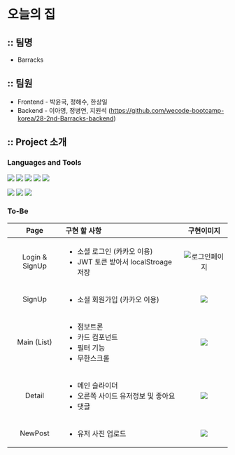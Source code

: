 # 오늘의 집

## :: 팀명

- Barracks

## :: 팀원

- Frontend - 박윤국, 정해수, 한상일
- Backend - 이아영, 정병연, 지원석 (https://github.com/wecode-bootcamp-korea/28-2nd-Barracks-backend)

## :: Project 소개

### Languages and Tools

<div aligin=center>

[![](https://img.shields.io/badge/ES6-F7DF1E?logo=javascript&logoColor=white&logoWidth=20)]()
[![](https://img.shields.io/badge/React-61DAFB?logo=react&logoColor=white&logoWidth=20)]()
[![](https://img.shields.io/badge/HTML5-E34F26?logo=html5&logoColor=white&logoWidth=20)]()
[![](https://img.shields.io/badge/CSS3-1572B6?logo=css3&logoColor=white&logoWidth=20)]()
[![](https://img.shields.io/badge/Sass-CC6699?logo=sass&logoColor=white&logoWidth=20)]()

</div>
<div aligin=center>

[![](https://img.shields.io/badge/Git-F05032?logo=git&logoColor=white&logoWidth=20)]()
[![](https://img.shields.io/badge/GitHub-181717?logo=github&logoColor=white&logoWidth=20)]()
[![](https://img.shields.io/badge/Slack-4A154B?logo=slack&logoColor=white&logoWidth=20)]()

</div>

### To-Be

|      Page      | 구현 할 사항                                                                |                                                                                                                             구현이미지                                                                                                                              |
| :------------: | :-------------------------------------------------------------------------- | :-----------------------------------------------------------------------------------------------------------------------------------------------------------------------------------------------------------------------------------------------------------------: |
| Login & SignUp | <ul><li>소셜 로그인 (카카오 이용)<li>JWT 토큰 받아서 localStroage 저장</ul> | ![로그인페이지](https://images.velog.io/images/haesoohaesoo/post/025698b6-1280-4ac6-837a-8196f149e5ed/%E1%84%89%E1%85%B3%E1%84%8F%E1%85%B3%E1%84%85%E1%85%B5%E1%86%AB%E1%84%89%E1%85%A3%E1%86%BA%202022-01-10%20%E1%84%8B%E1%85%A9%E1%84%92%E1%85%AE%208.18.18.png) |
|     SignUp     | <ul><li>소셜 회원가입 (카카오 이용)</ul>                                    |        ![](https://images.velog.io/images/lov012726/post/88e4392c-1ec5-4fd7-9828-f256cdd16699/%E1%84%89%E1%85%B3%E1%84%8F%E1%85%B3%E1%84%85%E1%85%B5%E1%86%AB%E1%84%89%E1%85%A3%E1%86%BA%202021-12-27%20%E1%84%8B%E1%85%A9%E1%84%92%E1%85%AE%205.42.51.png)         |
|  Main (List)   | <ul><li>점보트론 <li>카드 컴포넌트 <li>필터 기능 <li>무한스크롤 </ul>       |       ![](https://images.velog.io/images/haesoohaesoo/post/95519df0-1bc5-47b2-900a-912c3c527ae4/%E1%84%89%E1%85%B3%E1%84%8F%E1%85%B3%E1%84%85%E1%85%B5%E1%86%AB%E1%84%89%E1%85%A3%E1%86%BA%202022-01-10%20%E1%84%8B%E1%85%A9%E1%84%92%E1%85%AE%208.32.56.png)       |
|     Detail     | <ul><li>메인 슬라이더 <li>오른쪽 사이드 유저정보 및 좋아요 <li>댓글 </ul>   |       ![](https://images.velog.io/images/haesoohaesoo/post/56ddaf42-df07-47da-8dba-ca16f0cd913f/%E1%84%89%E1%85%B3%E1%84%8F%E1%85%B3%E1%84%85%E1%85%B5%E1%86%AB%E1%84%89%E1%85%A3%E1%86%BA%202022-01-10%20%E1%84%8B%E1%85%A9%E1%84%92%E1%85%AE%208.34.00.png)       |
|    NewPost     | <ul><li>유저 사진 업로드</ul>                                               |       ![](https://images.velog.io/images/haesoohaesoo/post/7cc0f119-d2c7-41e0-9f8b-abb2a7e5b832/%E1%84%89%E1%85%B3%E1%84%8F%E1%85%B3%E1%84%85%E1%85%B5%E1%86%AB%E1%84%89%E1%85%A3%E1%86%BA%202022-01-10%20%E1%84%8B%E1%85%A9%E1%84%92%E1%85%AE%208.35.42.png)       |
